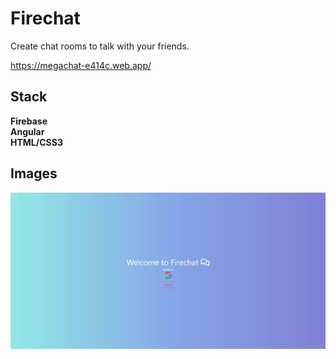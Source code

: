 # Firechat

Create chat rooms to talk with your friends.

https://megachat-e414c.web.app/

## Stack

<strong>
    Firebase
</strong>
<br/>
<strong>
    Angular
</strong>
<br/>
<strong>
    HTML/CSS3
</strong>
<br/>

## Images

<img src="./src/assets/fc.JPG">






